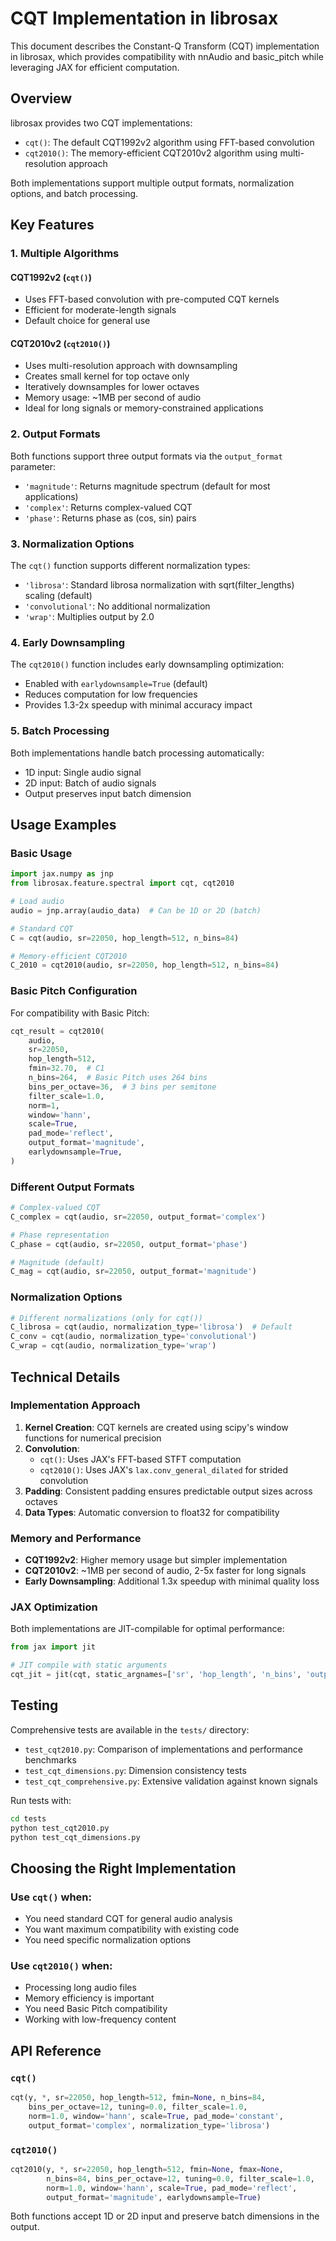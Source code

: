 # CQT Implementation in librosax

This document describes the Constant-Q Transform (CQT) implementation in librosax, which provides compatibility with nnAudio and basic_pitch while leveraging JAX for efficient computation.

## Overview

librosax provides two CQT implementations:
- `cqt()`: The default CQT1992v2 algorithm using FFT-based convolution
- `cqt2010()`: The memory-efficient CQT2010v2 algorithm using multi-resolution approach

Both implementations support multiple output formats, normalization options, and batch processing.

## Key Features

### 1. **Multiple Algorithms**

#### CQT1992v2 (`cqt()`)
- Uses FFT-based convolution with pre-computed CQT kernels
- Efficient for moderate-length signals
- Default choice for general use

#### CQT2010v2 (`cqt2010()`)
- Uses multi-resolution approach with downsampling
- Creates small kernel for top octave only
- Iteratively downsamples for lower octaves
- Memory usage: ~1MB per second of audio
- Ideal for long signals or memory-constrained applications

### 2. **Output Formats**

Both functions support three output formats via the `output_format` parameter:
- `'magnitude'`: Returns magnitude spectrum (default for most applications)
- `'complex'`: Returns complex-valued CQT
- `'phase'`: Returns phase as (cos, sin) pairs

### 3. **Normalization Options**

The `cqt()` function supports different normalization types:
- `'librosa'`: Standard librosa normalization with sqrt(filter_lengths) scaling (default)
- `'convolutional'`: No additional normalization
- `'wrap'`: Multiplies output by 2.0

### 4. **Early Downsampling**

The `cqt2010()` function includes early downsampling optimization:
- Enabled with `earlydownsample=True` (default)
- Reduces computation for low frequencies
- Provides 1.3-2x speedup with minimal accuracy impact

### 5. **Batch Processing**

Both implementations handle batch processing automatically:
- 1D input: Single audio signal
- 2D input: Batch of audio signals
- Output preserves input batch dimension

## Usage Examples

### Basic Usage

```python
import jax.numpy as jnp
from librosax.feature.spectral import cqt, cqt2010

# Load audio
audio = jnp.array(audio_data)  # Can be 1D or 2D (batch)

# Standard CQT
C = cqt(audio, sr=22050, hop_length=512, n_bins=84)

# Memory-efficient CQT2010
C_2010 = cqt2010(audio, sr=22050, hop_length=512, n_bins=84)
```

### Basic Pitch Configuration

For compatibility with Basic Pitch:

```python
cqt_result = cqt2010(
    audio,
    sr=22050,
    hop_length=512,
    fmin=32.70,  # C1
    n_bins=264,  # Basic Pitch uses 264 bins
    bins_per_octave=36,  # 3 bins per semitone
    filter_scale=1.0,
    norm=1,
    window='hann',
    scale=True,
    pad_mode='reflect',
    output_format='magnitude',
    earlydownsample=True,
)
```

### Different Output Formats

```python
# Complex-valued CQT
C_complex = cqt(audio, sr=22050, output_format='complex')

# Phase representation
C_phase = cqt(audio, sr=22050, output_format='phase')

# Magnitude (default)
C_mag = cqt(audio, sr=22050, output_format='magnitude')
```

### Normalization Options

```python
# Different normalizations (only for cqt())
C_librosa = cqt(audio, normalization_type='librosa')  # Default
C_conv = cqt(audio, normalization_type='convolutional')
C_wrap = cqt(audio, normalization_type='wrap')
```

## Technical Details

### Implementation Approach

1. **Kernel Creation**: CQT kernels are created using scipy's window functions for numerical precision
2. **Convolution**: 
   - `cqt()`: Uses JAX's FFT-based STFT computation
   - `cqt2010()`: Uses JAX's `lax.conv_general_dilated` for strided convolution
3. **Padding**: Consistent padding ensures predictable output sizes across octaves
4. **Data Types**: Automatic conversion to float32 for compatibility

### Memory and Performance

- **CQT1992v2**: Higher memory usage but simpler implementation
- **CQT2010v2**: ~1MB per second of audio, 2-5x faster for long signals
- **Early Downsampling**: Additional 1.3x speedup with minimal quality loss

### JAX Optimization

Both implementations are JIT-compilable for optimal performance:
```python
from jax import jit

# JIT compile with static arguments
cqt_jit = jit(cqt, static_argnames=['sr', 'hop_length', 'n_bins', 'output_format'])
```

## Testing

Comprehensive tests are available in the `tests/` directory:
- `test_cqt2010.py`: Comparison of implementations and performance benchmarks
- `test_cqt_dimensions.py`: Dimension consistency tests
- `test_cqt_comprehensive.py`: Extensive validation against known signals

Run tests with:
```bash
cd tests
python test_cqt2010.py
python test_cqt_dimensions.py
```

## Choosing the Right Implementation

### Use `cqt()` when:
- You need standard CQT for general audio analysis
- You want maximum compatibility with existing code
- You need specific normalization options

### Use `cqt2010()` when:
- Processing long audio files
- Memory efficiency is important
- You need Basic Pitch compatibility
- Working with low-frequency content

## API Reference

### `cqt()`
```python
cqt(y, *, sr=22050, hop_length=512, fmin=None, n_bins=84, 
    bins_per_octave=12, tuning=0.0, filter_scale=1.0, 
    norm=1.0, window='hann', scale=True, pad_mode='constant',
    output_format='complex', normalization_type='librosa')
```

### `cqt2010()`
```python
cqt2010(y, *, sr=22050, hop_length=512, fmin=None, fmax=None,
        n_bins=84, bins_per_octave=12, tuning=0.0, filter_scale=1.0,
        norm=1.0, window='hann', scale=True, pad_mode='reflect',
        output_format='magnitude', earlydownsample=True)
```

Both functions accept 1D or 2D input and preserve batch dimensions in the output.